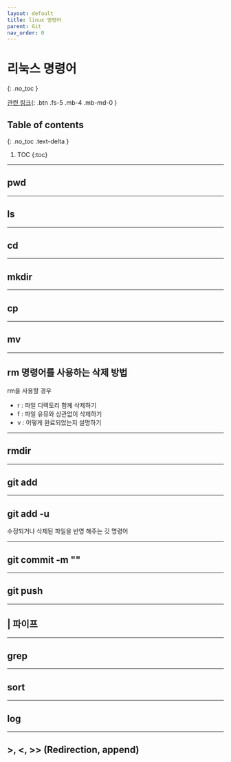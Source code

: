 ```yaml
---
layout: default
title: linux 명령어
parent: Git
nav_order: 0
---
```


# 리눅스 명령어 
{: .no_toc }

[관련 링크](https://github.com/gyoogle/tech-interview-for-developer/tree/master/Linux){: .btn .fs-5 .mb-4 .mb-md-0 }  

## Table of contents
{: .no_toc .text-delta }

1. TOC
{:toc}

---

## pwd

---

## ls

---

## cd

---

## mkdir

---

## cp

---

## mv

---

## rm 명령어를 사용하는 삭제 방법

rm을 사용할 경우  
* r : 파일 디렉토리 함께 삭제하기  
* f : 파일 유뮤와 상관없이 삭제하기  
* v : 어떻게 완료되었는지 설명하기

---

## rmdir

---

## git add

---

## git add -u

수정되거나 삭제된 파일을 반영 해주는 깃 명령어

---

## git commit -m ""

---

## git push

 ---

## | 파이프

---

## grep

---

## sort

---

## log

---

## >, <, >> (Redirection, append)



